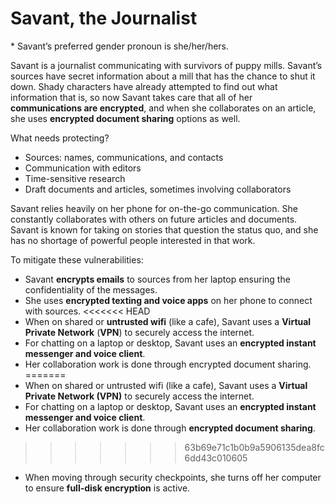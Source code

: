 # Savant, the Journalist
\* Savant’s preferred gender pronoun is she/her/hers.

Savant is a journalist communicating with survivors of puppy mills. Savant’s sources have secret information about a mill that has the chance to shut it down. Shady characters have already attempted to find out what information that is, so now Savant takes care that all of her **communications are encrypted**, and when she collaborates on an article, she uses **encrypted document sharing** options as well.

What needs protecting?
- Sources: names, communications, and contacts
- Communication with editors
- Time-sensitive research
- Draft documents and articles, sometimes involving collaborators

Savant relies heavily on her phone for on-the-go communication. She constantly collaborates with others on future articles
and documents. Savant is known for taking on stories that question the status quo, and she has no shortage of powerful people interested in that work.

To mitigate these vulnerabilities:
- Savant **encrypts emails** to sources from her laptop ensuring the confidentiality of the messages.
- She uses **encrypted texting and voice apps** on her phone to connect with sources.
<<<<<<< HEAD
- When on shared or **untrusted wifi** (like a cafe), Savant uses a **Virtual Private Network** (**VPN**) to securely access the internet.
- For chatting on a laptop or desktop, Savant uses an **encrypted instant messenger and voice client**.
- Her collaboration work is done through encrypted document sharing.
=======
- When on shared or untrusted wifi (like a cafe), Savant uses a **Virtual Private Network (VPN)** to securely access the internet.
- For chatting on a laptop or desktop, Savant uses an **encrypted instant messenger and voice client**.
- Her collaboration work is done through **encrypted document sharing**.
>>>>>>> 63b69e71c1b0b9a5906135dea8fc6dd43c010605
- When moving through security checkpoints, she turns off her computer to ensure **full-disk encryption** is active.
